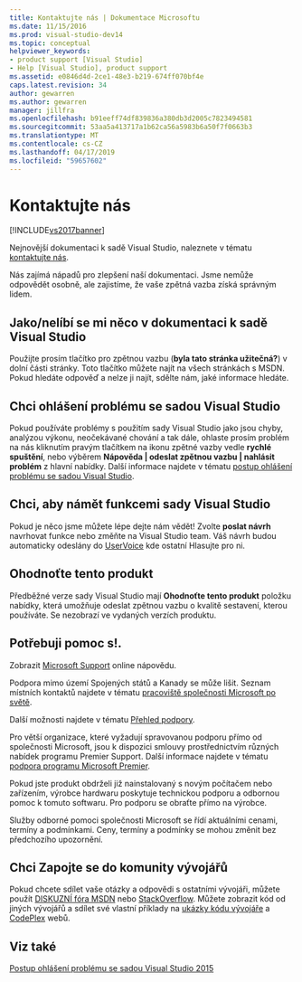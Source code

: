 ```yaml
---
title: Kontaktujte nás | Dokumentace Microsoftu
ms.date: 11/15/2016
ms.prod: visual-studio-dev14
ms.topic: conceptual
helpviewer_keywords:
- product support [Visual Studio]
- Help [Visual Studio], product support
ms.assetid: e0846d4d-2ce1-48e3-b219-674ff070bf4e
caps.latest.revision: 34
author: gewarren
ms.author: gewarren
manager: jillfra
ms.openlocfilehash: b91eeff74df839836a380db3d2005c7823494581
ms.sourcegitcommit: 53aa5a413717a1b62ca56a5983b6a50f7f0663b3
ms.translationtype: MT
ms.contentlocale: cs-CZ
ms.lasthandoff: 04/17/2019
ms.locfileid: "59657602"
---
```

# <a name="talk-to-us"></a>Kontaktujte nás
[!INCLUDE[vs2017banner](../includes/vs2017banner.md)]

Nejnovější dokumentaci k sadě Visual Studio, naleznete v tématu [kontaktujte nás](https://docs.microsoft.com/visualstudio/ide/talk-to-us).  

Nás zajímá nápadů pro zlepšení naší dokumentaci. Jsme nemůže odpovědět osobně, ale zajistíme, že vaše zpětná vazba získá správným lidem.  
  
## <a name="i-likedislike-something-in-the-visual-studio-documentation"></a>Jako/nelíbí se mi něco v dokumentaci k sadě Visual Studio  
 Použijte prosím tlačítko pro zpětnou vazbu (**byla tato stránka užitečná?**) v dolní části stránky. Toto tlačítko můžete najít na všech stránkách s MSDN. Pokud hledáte odpověď a nelze ji najít, sdělte nám, jaké informace hledáte.  
  
## <a name="i-would-like-to-report-a-problem-with-visual-studio"></a>Chci ohlášení problému se sadou Visual Studio  
 Pokud používáte problémy s použitím sady Visual Studio jako jsou chyby, analýzou výkonu, neočekávané chování a tak dále, ohlaste prosím problém na nás kliknutím pravým tlačítkem na ikonu zpětné vazby vedle **rychlé spuštění**, nebo výběrem  **Nápověda &#124; odeslat zpětnou vazbu &#124; nahlásit problém** z hlavní nabídky. Další informace najdete v tématu [postup ohlášení problému se sadou Visual Studio](../ide/how-to-report-a-problem-with-visual-studio-2015.md).  
  
## <a name="i-want-to-make-a-suggestion-about-visual-studio-features"></a>Chci, aby námět funkcemi sady Visual Studio  
 Pokud je něco jsme můžete lépe dejte nám vědět! Zvolte **poslat návrh** navrhovat funkce nebo změňte na Visual Studio team. Váš návrh budou automaticky odeslány do [UserVoice](https://visualstudio.uservoice.com) kde ostatní Hlasujte pro ni.  
  
## <a name="rate-this-product"></a>Ohodnoťte tento produkt  
 Předběžné verze sady Visual Studio mají **Ohodnoťte tento produkt** položku nabídky, která umožňuje odeslat zpětnou vazbu o kvalitě sestavení, kterou používáte. Se nezobrazí ve vydaných verzích produktu.  
  
## <a name="i-need-help"></a>Potřebuji pomoc s!.  
 Zobrazit [Microsoft Support](http://go.microsoft.com/fwlink/?LinkID=99019) online nápovědu.  
  
 Podpora mimo území Spojených států a Kanady se může lišit. Seznam místních kontaktů najdete v tématu [pracoviště společnosti Microsoft po světě](http://www.microsoft.com/worldwide/).  
  
 Další možnosti najdete v tématu [Přehled podpory](http://www.visualstudio.com/support/support-overview-vs).  
  
 Pro větší organizace, které vyžadují spravovanou podporu přímo od společnosti Microsoft, jsou k dispozici smlouvy prostřednictvím různých nabídek programu Premier Support. Další informace najdete v tématu [podpora programu Microsoft Premier](http://go.microsoft.com/fwlink/?LinkId=258223).  
  
 Pokud jste produkt obdrželi již nainstalovaný s novým počítačem nebo zařízením, výrobce hardwaru poskytuje technickou podporu a odbornou pomoc k tomuto softwaru. Pro podporu se obraťte přímo na výrobce.  
  
 Služby odborné pomoci společnosti Microsoft se řídí aktuálními cenami, termíny a podmínkami. Ceny, termíny a podmínky se mohou změnit bez předchozího upozornění.  
  
## <a name="i-want-to-get-involved-in-the-developer-community"></a>Chci Zapojte se do komunity vývojářů  
 Pokud chcete sdílet vaše otázky a odpovědi s ostatními vývojáři, můžete použít [DISKUZNÍ fóra MSDN](http://social.msdn.microsoft.com/Forums/home) nebo [StackOverflow](http://stackoverflow.com/). Můžete zobrazit kód od jiných vývojářů a sdílet své vlastní příklady na [ukázky kódu vývojáře](http://code.msdn.microsoft.com/) a [CodePlex](http://www.codeplex.com/) webů.  
  
## <a name="see-also"></a>Viz také  
 [Postup ohlášení problému se sadou Visual Studio 2015](../ide/how-to-report-a-problem-with-visual-studio-2015.md)
